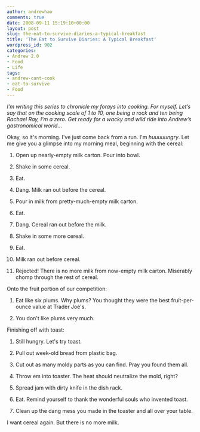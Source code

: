 ```yaml
---
author: andrewhao
comments: true
date: 2008-09-11 15:19:10+00:00
layout: post
slug: the-eat-to-survive-diaries-a-typical-breakfast
title: 'The Eat to Survive Diaries: A Typical Breakfast'
wordpress_id: 902
categories:
- Andrew 2.0
- Food
- Life
tags:
- andrew-cant-cook
- eat-to-survive
- Food
---
```


_I’m writing this series to chronicle_ _my forays into cooking. For myself. Let’s say that on the cooking scale of 1 to 10, one being a rock and ten being Rachael Ray, I’m a zero. Get ready for a wacky and wild ride into Andrew’s gastronomical world…_

Okay, so it's morning. I've just come back from a run. I'm _huuuuungry_. Let me give you a glimpse into my morning meal, beginning with the cereal:



	
  1. Open up nearly-empty milk carton. Pour into bowl.

	
  2. Shake in some cereal.

	
  3. Eat.

	
  4. Dang. Milk ran out before the cereal.

	
  5. Pour in milk from pretty-much-empty milk carton.

	
  6. Eat.

	
  7. Dang. Cereal ran out before the milk.

	
  8. Shake in some more cereal.

	
  9. Eat.

	
  10. Milk ran out before cereal.

	
  11. Rejected! There is no more milk from now-empty milk carton. Miserably chomp through the rest of cereal.


Onto the fruit portion of our competition:

	
  1. Eat like six plums. Why plums? You thought they were the best fruit-per-ounce value at Trader Joe's.

	
  2. You don't like plums very much.


Finishing off with toast:

	
  1. Still hungry. Let's try toast.

	
  2. Pull out week-old bread from plastic bag.

	
  3. Cut out as many moldy parts as you can find. Pray you found them all.

	
  4. Throw em into toaster. The heat should neutralize the mold, right?

	
  5. Spread jam with dirty knife in the dish rack.

	
  6. Eat. Remind yourself to thank the wonderful souls who invented toast.

	
  7. Clean up the dang mess you made in the toaster and all over your table.


I want cereal again. But there is no more milk.
